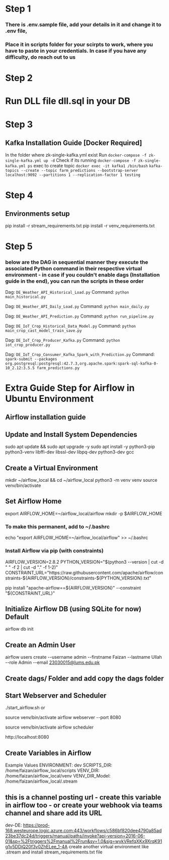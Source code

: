 # Step 1
### There is .env.sample file, add your details in it and change it to .env file,
### Place it in scripts folder for your scirpts to work, where you have to paste in your credentials. In case if you have any difficulty, do reach out to us

# Step 2
# Run DLL file dll.sql in your DB

# Step 3
## Kafka Installation Guide [Docker Required]
In the folder where zk-single-kafka.yml exist
Run 
`docker-compose -f zk-single-kafka.yml up -d`
Check if its running
`docker-compose -f zk-single-kafka.yml ps`
exec to create topic
`docker exec -it kafka1 /bin/bash`
`kafka-topics --create --topic farm_predictions --bootstrap-server localhost:9092 --partitions 1 --replication-factor 1 testing`

# Step 4
## Environments setup
pip install -r stream_requirements.txt
pip install -r venv_requirements.txt

# Step 5
### below are the DAG in sequential manner they execute the associated Python command in their respective virtual environment - in case if you couldn't enable dags (Installation guide in the end), you can run the scripts in these order

Dag: `DE_Weather_API_Historical_Load.py`
Command: `python main_historical.py`

Dag: `DE_Weather_API_Daily_Load.py`
Command: `python main_daily.py`

Dag: `DE_Weather_API_Prediction.py`
Command: `python run_pipeline.py`

Dag: `DE_IoT_Crop_Historical_Data_Model.py`
Command: `python main_crop_cast_model_train_save.py`

Dag: `DE_IoT_Crop_Producer_Kafka.py`
Command: `python iot_crop_producer.py`

Dag: `DE_IoT_Crop_Consumer_Kafka_Spark_with_Prediction.py`
Command: `spark-submit --packages org.postgresql:postgresql:42.7.3,org.apache.spark:spark-sql-kafka-0-10_2.12:3.5.5 farm_predictions.py`

# Extra Guide Step for Airflow in Ubuntu Environment

## Airflow installation guide

## Update and Install System Dependencies
sudo apt update && sudo apt upgrade -y
sudo apt install -y python3-pip python3-venv libffi-dev libssl-dev libpq-dev python3-dev gcc

## Create a Virtual Environment
mkdir ~/airflow_local && cd ~/airflow_local
python3 -m venv venv
source venv/bin/activate

## Set Airflow Home
export AIRFLOW_HOME=~/airflow_local/airflow
mkdir -p $AIRFLOW_HOME

### To make this permanent, add to ~/.bashrc
echo "export AIRFLOW_HOME=~/airflow_local/airflow" >> ~/.bashrc

### Install Airflow via pip (with constraints)
AIRFLOW_VERSION=2.8.2
PYTHON_VERSION="$(python3 --version | cut -d " " -f 2 | cut -d "." -f 1-2)"
CONSTRAINT_URL="https://raw.githubusercontent.com/apache/airflow/constraints-${AIRFLOW_VERSION}/constraints-${PYTHON_VERSION}.txt"

pip install "apache-airflow==${AIRFLOW_VERSION}" --constraint "${CONSTRAINT_URL}"

## Initialize Airflow DB (using SQLite for now) Default
airflow db init

## Create an Admin User
airflow users create --username admin --firstname Faizan --lastname Ullah --role Admin --email 23030015@lums.edu.pk

## Create dags/ Folder and add copy the dags folder

## Start Webserver and Scheduler
./start_airflow.sh
or

source venv/bin/activate
airflow webserver --port 8080

source venv/bin/activate
airflow scheduler

http://localhost:8080

## Create Variables in Airflow
Example Values
ENVIRONMENT: dev
SCRIPTS_DIR: /home/faizan/airflow_local/scripts
VENV_DIR: /home/faizan/airflow_local/venv
VENV_DIR_Model:	/home/faizan/airflow_local/.stream

## this is a channel posting url - create this variable in airflow too - or create your webhook via teams channel and share add its URL
dev-DE: https://prod-168.westeurope.logic.azure.com:443/workflows/c586bf820dee4790a85ad23be37dc24d/triggers/manual/paths/invoke?api-version=2016-06-01&sp=%2Ftriggers%2Fmanual%2Frun&sv=1.0&sig=wykVRefqXKx9XrqK91g1v5DDiQ20f3v0ZhELee_1-4A
create another virtual environment like .stream and install stream_requirements.txt file